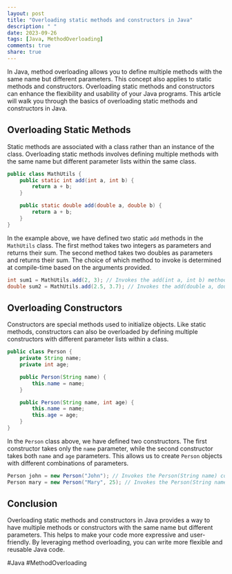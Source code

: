 ```yaml
---
layout: post
title: "Overloading static methods and constructors in Java"
description: " "
date: 2023-09-26
tags: [Java, MethodOverloading]
comments: true
share: true
---
```


In Java, method overloading allows you to define multiple methods with the same name but different parameters. This concept also applies to static methods and constructors. Overloading static methods and constructors can enhance the flexibility and usability of your Java programs. This article will walk you through the basics of overloading static methods and constructors in Java.

## Overloading Static Methods

Static methods are associated with a class rather than an instance of the class. Overloading static methods involves defining multiple methods with the same name but different parameter lists within the same class.

```java
public class MathUtils {
    public static int add(int a, int b) {
        return a + b;
    }

    public static double add(double a, double b) {
        return a + b;
    }
}
```

In the example above, we have defined two static `add` methods in the `MathUtils` class. The first method takes two integers as parameters and returns their sum. The second method takes two doubles as parameters and returns their sum. The choice of which method to invoke is determined at compile-time based on the arguments provided.

```java
int sum1 = MathUtils.add(2, 3); // Invokes the add(int a, int b) method
double sum2 = MathUtils.add(2.5, 3.7); // Invokes the add(double a, double b) method
```

## Overloading Constructors

Constructors are special methods used to initialize objects. Like static methods, constructors can also be overloaded by defining multiple constructors with different parameter lists within a class.

```java
public class Person {
    private String name;
    private int age;

    public Person(String name) {
        this.name = name;
    }

    public Person(String name, int age) {
        this.name = name;
        this.age = age;
    }
}
```

In the `Person` class above, we have defined two constructors. The first constructor takes only the `name` parameter, while the second constructor takes both `name` and `age` parameters. This allows us to create `Person` objects with different combinations of parameters.

```java
Person john = new Person("John"); // Invokes the Person(String name) constructor
Person mary = new Person("Mary", 25); // Invokes the Person(String name, int age) constructor
```

## Conclusion

Overloading static methods and constructors in Java provides a way to have multiple methods or constructors with the same name but different parameters. This helps to make your code more expressive and user-friendly. By leveraging method overloading, you can write more flexible and reusable Java code.

#Java #MethodOverloading